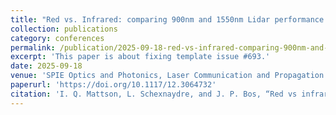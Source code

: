 ```yaml
---
title: "Red vs. Infrared: comparing 900nm and 1550nm Lidar performance in arctic winter conditions"
collection: publications
category: conferences
permalink: /publication/2025-09-18-red-vs-infrared-comparing-900nm-and-1550nm-lidar-performance-in-arctic-winter-conditions.md
excerpt: 'This paper is about fixing template issue #693.'
date: 2025-09-18
venue: 'SPIE Optics and Photonics, Laser Communication and Propagation through the Atmosphere and Oceans XIV'
paperurl: 'https://doi.org/10.1117/12.3064732'
citation: 'I. Q. Mattson, L. Schexnaydre, and J. P. Bos, “Red vs infrared: Comparing 900nm and 1550nm lidar performance in Arctic Winter Conditions,” Laser Communication and Propagation through the Atmosphere and Oceans XIV, p. 1, Sep. 2025. doi:10.1117/12.3064732 '
---
```


